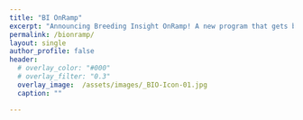 ```yaml
---
title: "BI OnRamp"
excerpt: "Announcing Breeding Insight OnRamp! A new program that gets breeding teams ready to join Breeding Insight"
permalink: /bionramp/
layout: single
author_profile: false
header:
  # overlay_color: "#000"
  # overlay_filter: "0.3"
  overlay_image:  /assets/images/_BIO-Icon-01.jpg
  caption: ""

---
```


